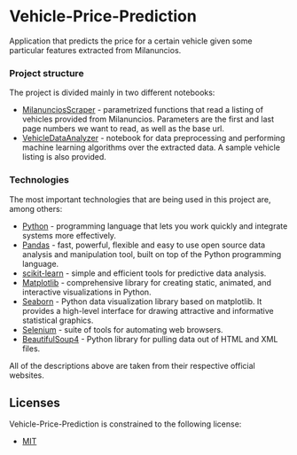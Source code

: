 # Vehicle-Price-Prediction
Application that predicts the price for a certain vehicle given some particular features extracted from Milanuncios.

### Project structure
The project is divided mainly in two different notebooks:

* [MilanunciosScraper] - parametrized functions that read a listing of vehicles provided from Milanuncios. Parameters are the first and last page numbers we want to read, as well as the base url.
* [VehicleDataAnalyzer] - notebook for data preprocessing and performing machine learning algorithms over the extracted data. A sample vehicle listing is also provided.

### Technologies

The most important technologies that are being used in this project are, among others:

* [Python] - programming language that lets you work quickly and integrate systems more effectively.
* [Pandas] - fast, powerful, flexible and easy to use open source data analysis and manipulation tool,
built on top of the Python programming language.
* [scikit-learn] - simple and efficient tools for predictive data analysis.
* [Matplotlib] - comprehensive library for creating static, animated, and interactive visualizations in Python.
* [Seaborn] - Python data visualization library based on matplotlib. It provides a high-level interface for drawing attractive and informative statistical graphics.
* [Selenium] - suite of tools for automating web browsers.
* [BeautifulSoup4] - Python library for pulling data out of HTML and XML files.

All of the descriptions above are taken from their respective official websites.

Licenses
----
Vehicle-Price-Prediction is constrained to the following license:
* [MIT]

[Python]: <https://www.python.org/>
[Pandas]: <https://pandas.pydata.org/>
[scikit-learn]: <https://scikit-learn.org/stable/>
[Matplotlib]: <https://matplotlib.org/>
[Seaborn]: <https://seaborn.pydata.org/>
[Selenium]: <https://www.selenium.dev/>
[BeautifulSoup4]: <https://www.crummy.com/software/BeautifulSoup/bs4/doc/>
[MIT]: <https://opensource.org/licenses/MIT>
[MilanunciosScraper]: <https://github.com/jjxp/Vehicle-Price-Prediction/blob/main/MilanunciosScraper.ipynb>
[VehicleDataAnalyzer]: <https://github.com/jjxp/Vehicle-Price-Prediction/blob/main/VehicleDataAnalyzer.ipynb>
